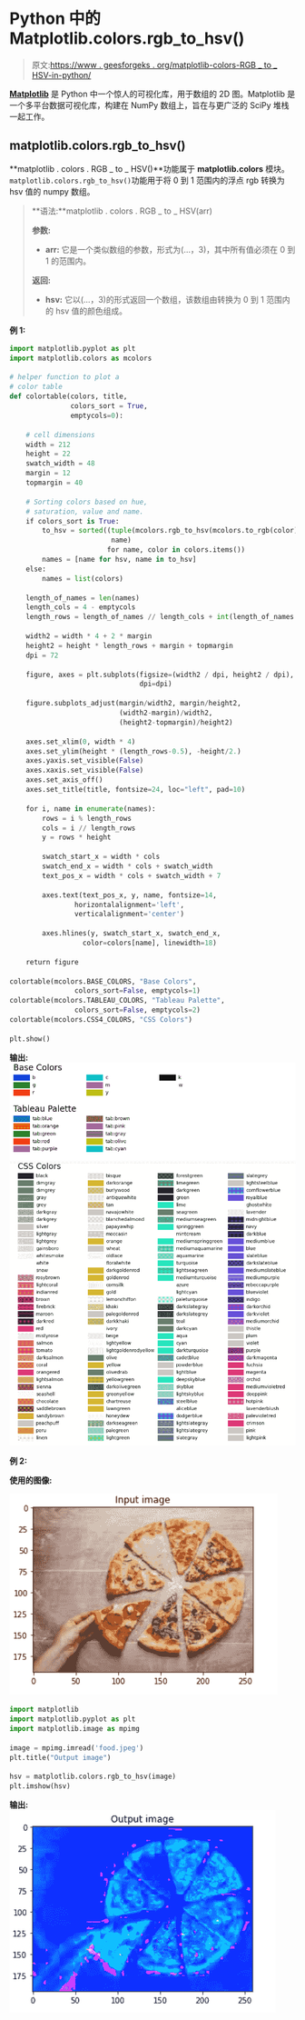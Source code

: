 # Python 中的 Matplotlib.colors.rgb_to_hsv()

> 原文:[https://www . geesforgeks . org/matplotlib-colors-RGB _ to _ HSV-in-python/](https://www.geeksforgeeks.org/matplotlib-colors-rgb_to_hsv-in-python/)

**[Matplotlib](http://geeksforgeeks.org/python-matplotlib-an-overview/)** 是 Python 中一个惊人的可视化库，用于数组的 2D 图。Matplotlib 是一个多平台数据可视化库，构建在 NumPy 数组上，旨在与更广泛的 SciPy 堆栈一起工作。

## matplotlib.colors.rgb_to_hsv()

**matplotlib . colors . RGB _ to _ HSV()**功能属于 **matplotlib.colors** 模块。`matplotlib.colors.rgb_to_hsv()`功能用于将 0 到 1 范围内的浮点 rgb 转换为 hsv 值的 numpy 数组。

> **语法:**matplotlib . colors . RGB _ to _ HSV(arr)
> 
> **参数:**
> 
> *   **arr:** 它是一个类似数组的参数，形式为(…，3)，其中所有值必须在 0 到 1 的范围内。
> 
> **返回:**
> 
> *   **hsv:** 它以(…，3)的形式返回一个数组，该数组由转换为 0 到 1 范围内的 hsv 值的颜色组成。

**例 1:**

```py
import matplotlib.pyplot as plt
import matplotlib.colors as mcolors

# helper function to plot a 
# color table
def colortable(colors, title, 
               colors_sort = True,
               emptycols=0):

    # cell dimensions
    width = 212
    height = 22
    swatch_width = 48
    margin = 12
    topmargin = 40

    # Sorting colors based on hue,
    # saturation, value and name.
    if colors_sort is True:
        to_hsv = sorted((tuple(mcolors.rgb_to_hsv(mcolors.to_rgb(color))),
                         name)
                        for name, color in colors.items())
        names = [name for hsv, name in to_hsv]
    else:
        names = list(colors)

    length_of_names = len(names)
    length_cols = 4 - emptycols
    length_rows = length_of_names // length_cols + int(length_of_names % length_cols > 0)

    width2 = width * 4 + 2 * margin
    height2 = height * length_rows + margin + topmargin
    dpi = 72

    figure, axes = plt.subplots(figsize=(width2 / dpi, height2 / dpi),
                                dpi=dpi)

    figure.subplots_adjust(margin/width2, margin/height2,
                           (width2-margin)/width2, 
                           (height2-topmargin)/height2)

    axes.set_xlim(0, width * 4)
    axes.set_ylim(height * (length_rows-0.5), -height/2.)
    axes.yaxis.set_visible(False)
    axes.xaxis.set_visible(False)
    axes.set_axis_off()
    axes.set_title(title, fontsize=24, loc="left", pad=10)

    for i, name in enumerate(names):
        rows = i % length_rows
        cols = i // length_rows
        y = rows * height

        swatch_start_x = width * cols
        swatch_end_x = width * cols + swatch_width
        text_pos_x = width * cols + swatch_width + 7

        axes.text(text_pos_x, y, name, fontsize=14,
                horizontalalignment='left',
                verticalalignment='center')

        axes.hlines(y, swatch_start_x, swatch_end_x,
                  color=colors[name], linewidth=18)

    return figure

colortable(mcolors.BASE_COLORS, "Base Colors",
                colors_sort=False, emptycols=1)
colortable(mcolors.TABLEAU_COLORS, "Tableau Palette",
                colors_sort=False, emptycols=2)
colortable(mcolors.CSS4_COLORS, "CSS Colors")

plt.show()
```

**输出:**
![](img/ae1ec5657b2e4a7adbc55587556353cb.png)
![](img/a4e7dc1ccae4378c98cefa6407b4674e.png)

**例 2:**

**使用的图像:**

![](img/3b3a48a0e4e9bcbd0ffa659021569a6b.png)

```py
import matplotlib
import matplotlib.pyplot as plt
import matplotlib.image as mpimg

image = mpimg.imread('food.jpeg')
plt.title("Output image")

hsv = matplotlib.colors.rgb_to_hsv(image)
plt.imshow(hsv)
```

 **输出:**
![](img/7e0e23804c143134a02d1ba14c43d036.png)